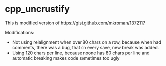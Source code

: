 # cpp_uncrustify
This is modified version of https://gist.github.com/mkroman/1372117

Modifications:
* Not using relalignment when over 80 chars on a row, because when had comments, there was a bug, that on every save, new break was added.
* Using 120 chars per line, because noone has 80 chars per line and automatic breaking makes code sometimes too ugly
